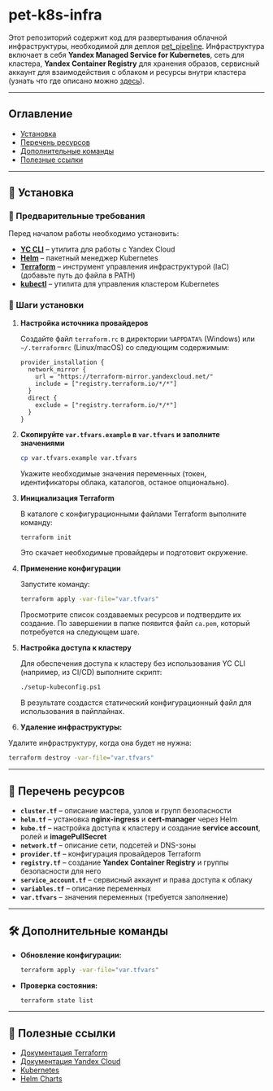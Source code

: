 # pet-k8s-infra

Этот репозиторий содержит код для развертывания облачной инфраструктуры, необходимой для деплоя [pet_pipeline](https://github.com/Truth711/pet_pipeline). Инфраструктура включает в себя **Yandex Managed Service for Kubernetes**, сеть для кластера, **Yandex Container Registry** для хранения образов, сервисный аккаунт для взаимодействия с облаком и ресурсы внутри кластера (узнать что где описано можно [здесь](#-перечень-ресурсов)).

---
## Оглавление
- [Установка](#-установка)
- [Перечень ресурсов](#-перечень-ресурсов)
- [Дополнительные команды](#-дополнительные-команды)
- [Полезные ссылки](#-полезные-ссылки)

---
## 🚀 Установка

### 🔧 Предварительные требования
Перед началом работы необходимо установить:
- **[YC CLI](https://cloud.yandex.ru/docs/cli/quickstart)** – утилита для работы с Yandex Cloud
- **[Helm](https://helm.sh/docs/intro/install/)** – пакетный менеджер Kubernetes
- **[Terraform](https://hashicorp-releases.yandexcloud.net/terraform/)** – инструмент управления инфраструктурой (IaC) (добавьте путь до файла в PATH)
- **[kubectl](https://kubernetes.io/docs/tasks/tools/)** – утилита для управления кластером Kubernetes

### 📌 Шаги установки
1. **Настройка источника провайдеров**
   
   Создайте файл `terraform.rc` в директории `%APPDATA%` (Windows) или `~/.terraformrc` (Linux/macOS) со следующим содержимым:
   ```hcl
   provider_installation {
     network_mirror {
       url = "https://terraform-mirror.yandexcloud.net/"
       include = ["registry.terraform.io/*/*"]
     }
     direct {
       exclude = ["registry.terraform.io/*/*"]
     }
   }
   ```

2. **Скопируйте `var.tfvars.example` в `var.tfvars` и заполните значениями**
   
   ```sh
   cp var.tfvars.example var.tfvars
   ```
   Укажите необходимые значения переменных (токен, идентификаторы облака, каталогов, останое опционально).

3. **Инициализация Terraform**
   
   В каталоге с конфигурационными файлами Terraform выполните команду:
   ```sh
   terraform init
   ```
   Это скачает необходимые провайдеры и подготовит окружение.

4. **Применение конфигурации**
   
   Запустите команду:
   ```sh
   terraform apply -var-file="var.tfvars"
   ```
   Просмотрите список создаваемых ресурсов и подтвердите их создание. По завершении в папке появится файл `ca.pem`, который потребуется на следующем шаге.

5. **Настройка доступа к кластеру**
   
   Для обеспечения доступа к кластеру без использования YC CLI (например, из CI/CD) выполните скрипт:
   ```sh
   ./setup-kubeconfig.ps1
   ```
   В результате создастся статический конфигурационный файл для использования в пайплайнах.

6. **Удаление инфраструктуры:**

  Удалите инфраструктуру, когда она будет не нужна:
  ```sh
  terraform destroy -var-file="var.tfvars"
  ```


---
## 📂 Перечень ресурсов

- **`cluster.tf`** – описание мастера, узлов и групп безопасности
- **`helm.tf`** – установка **nginx-ingress** и **cert-manager** через Helm
- **`kube.tf`** – настройка доступа к кластеру и создание **service account**, ролей и **imagePullSecret**
- **`network.tf`** – описание сети, подсетей и DNS-зоны
- **`provider.tf`** – конфигурация провайдеров Terraform
- **`registry.tf`** – создание **Yandex Container Registry** и группы безопасности для него
- **`service_account.tf`** – сервисный аккаунт и права доступа к облаку
- **`variables.tf`** – описание переменных
- **`var.tfvars`** – значения переменных (требуется заполнение)

---
## 🛠 Дополнительные команды

- **Обновление конфигурации:**
  ```sh
  terraform apply -var-file="var.tfvars"
  ```

- **Проверка состояния:**
  ```sh
  terraform state list
  ```

---
## 📌 Полезные ссылки
- [Документация Terraform](https://developer.hashicorp.com/terraform/docs)
- [Документация Yandex Cloud](https://cloud.yandex.ru/docs)
- [Kubernetes](https://kubernetes.io/docs/)
- [Helm Charts](https://artifacthub.io/)
